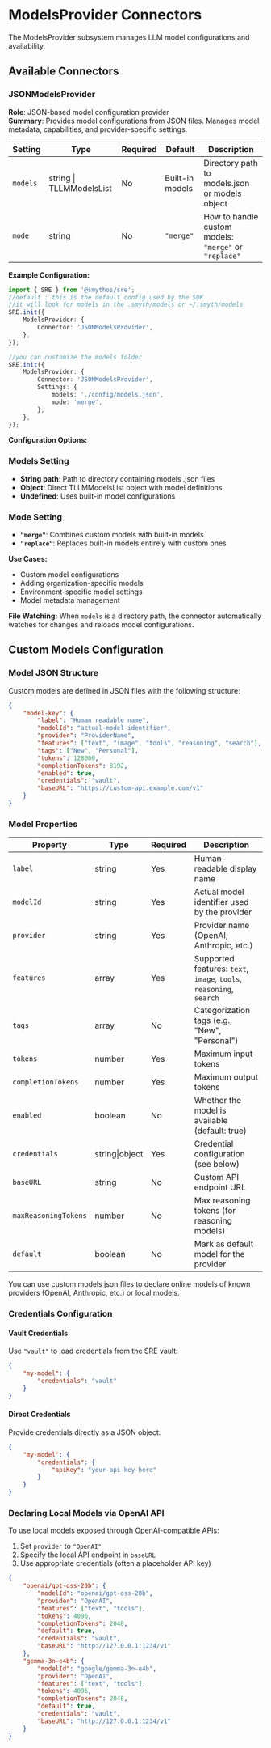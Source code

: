 # ModelsProvider Connectors

The ModelsProvider subsystem manages LLM model configurations and availability.

## Available Connectors

### JSONModelsProvider

**Role**: JSON-based model configuration provider  
**Summary**: Provides model configurations from JSON files. Manages model metadata, capabilities, and provider-specific settings.

| Setting  | Type                     | Required | Default         | Description                                           |
| -------- | ------------------------ | -------- | --------------- | ----------------------------------------------------- |
| `models` | string \| TLLMModelsList | No       | Built-in models | Directory path to models.json or models object        |
| `mode`   | string                   | No       | `"merge"`       | How to handle custom models: `"merge"` or `"replace"` |

**Example Configuration:**

```typescript
import { SRE } from '@smythos/sre';
//default : this is the default config used by the SDK
//it will look for models in the .smyth/models or ~/.smyth/models
SRE.init({
    ModelsProvider: {
        Connector: 'JSONModelsProvider',
    },
});

//you can customize the models folder
SRE.init({
    ModelsProvider: {
        Connector: 'JSONModelsProvider',
        Settings: {
            models: './config/models.json',
            mode: 'merge',
        },
    },
});
```

**Configuration Options:**

### Models Setting

-   **String path**: Path to directory containing models .json files
-   **Object**: Direct TLLMModelsList object with model definitions
-   **Undefined**: Uses built-in model configurations

### Mode Setting

-   **`"merge"`**: Combines custom models with built-in models
-   **`"replace"`**: Replaces built-in models entirely with custom ones

**Use Cases:**

-   Custom model configurations
-   Adding organization-specific models
-   Environment-specific model settings
-   Model metadata management

**File Watching:**
When `models` is a directory path, the connector automatically watches for changes and reloads model configurations.

## Custom Models Configuration

### Model JSON Structure

Custom models are defined in JSON files with the following structure:

```json
{
    "model-key": {
        "label": "Human readable name",
        "modelId": "actual-model-identifier",
        "provider": "ProviderName",
        "features": ["text", "image", "tools", "reasoning", "search"],
        "tags": ["New", "Personal"],
        "tokens": 128000,
        "completionTokens": 8192,
        "enabled": true,
        "credentials": "vault",
        "baseURL": "https://custom-api.example.com/v1"
    }
}
```

### Model Properties

| Property             | Type           | Required | Description                                                         |
| -------------------- | -------------- | -------- | ------------------------------------------------------------------- |
| `label`              | string         | Yes      | Human-readable display name                                         |
| `modelId`            | string         | Yes      | Actual model identifier used by the provider                        |
| `provider`           | string         | Yes      | Provider name (OpenAI, Anthropic, etc.)                             |
| `features`           | array          | Yes      | Supported features: `text`, `image`, `tools`, `reasoning`, `search` |
| `tags`               | array          | No       | Categorization tags (e.g., "New", "Personal")                       |
| `tokens`             | number         | Yes      | Maximum input tokens                                                |
| `completionTokens`   | number         | Yes      | Maximum output tokens                                               |
| `enabled`            | boolean        | No       | Whether the model is available (default: true)                      |
| `credentials`        | string\|object | Yes      | Credential configuration (see below)                                |
| `baseURL`            | string         | No       | Custom API endpoint URL                                             |
| `maxReasoningTokens` | number         | No       | Max reasoning tokens (for reasoning models)                         |
| `default`            | boolean        | No       | Mark as default model for the provider                              |

You can use custom models json files to declare online models of known providers (OpenAI, Anthropic, etc.)
or local models.

### Credentials Configuration

#### Vault Credentials

Use `"vault"` to load credentials from the SRE vault:

```json
{
    "my-model": {
        "credentials": "vault"
    }
}
```

#### Direct Credentials

Provide credentials directly as a JSON object:

```json
{
    "my-model": {
        "credentials": {
            "apiKey": "your-api-key-here"
        }
    }
}
```

### Declaring Local Models via OpenAI API

To use local models exposed through OpenAI-compatible APIs:

1. Set `provider` to `"OpenAI"`
2. Specify the local API endpoint in `baseURL`
3. Use appropriate credentials (often a placeholder API key)

```json
{
    "openai/gpt-oss-20b": {
        "modelId": "openai/gpt-oss-20b",
        "provider": "OpenAI",
        "features": ["text", "tools"],
        "tokens": 4096,
        "completionTokens": 2048,
        "default": true,
        "credentials": "vault",
        "baseURL": "http://127.0.0.1:1234/v1"
    },
    "gemma-3n-e4b": {
        "modelId": "google/gemma-3n-e4b",
        "provider": "OpenAI",
        "features": ["text", "tools"],
        "tokens": 4096,
        "completionTokens": 2048,
        "default": true,
        "credentials": "vault",
        "baseURL": "http://127.0.0.1:1234/v1"
    }
}
```
